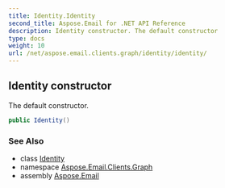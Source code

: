 ```yaml
---
title: Identity.Identity
second_title: Aspose.Email for .NET API Reference
description: Identity constructor. The default constructor
type: docs
weight: 10
url: /net/aspose.email.clients.graph/identity/identity/
---
```

## Identity constructor

The default constructor.

```csharp
public Identity()
```

### See Also

* class [Identity](../)
* namespace [Aspose.Email.Clients.Graph](../../identity/)
* assembly [Aspose.Email](../../../)


